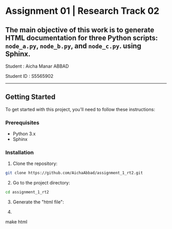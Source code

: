 # Assignment 01 | Research Track 02

The main objective of this work is to generate HTML documentation for three Python scripts: `node_a.py`, `node_b.py`, and `node_c.py`. using Sphinx.
------------------------------------------

Student : Aicha Manar ABBAD

Student ID : S5565902

------------------------------------------

## Getting Started

To get started with this project, you'll need to follow these instructions:

### Prerequisites

- Python 3.x
- Sphinx

### Installation

1. Clone the repository:

```bash
git clone https://github.com/AichaAbbad/assignment_1_rt2.git
```
2. Go to the project directory:
```bash
cd assignment_1_rt2
```
3. Generate the "html file":
4. ```bash
make html
```
